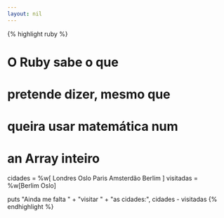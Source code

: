 ```yaml
---
layout: nil
---
```


{% highlight ruby %}
# O Ruby sabe o que
# pretende dizer, mesmo que
# queira usar matemática num
# an Array inteiro
cidades   = %w[ Londres
                Oslo
                Paris
                Amsterdão
                Berlim ]
visitadas = %w[Berlim Oslo]

puts "Ainda me falta " +
     "visitar " +
     "as cidades:",
     cidades - visitadas
{% endhighlight %}
